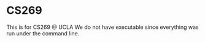 # CS269
This is for CS269 @ UCLA
We do not have executable since everything was run under the command line.
